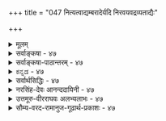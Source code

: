 +++
title = "047 नित्यत्वाद्यम्बरादेर्यदि निरवयवद्रव्यताद्यैः"

+++
<details><summary>मूलम्</summary>

नित्यत्वाद्यम्बरादेर्यदि निरवयवद्रव्यताद्यैः प्रसाध्यं कः स्याद्बाधो विपक्षे कथमिव निगमे वाधकेऽत्रानुमा स्यात् ।  
बाधस्सामान्यदृष्ट्या श्रुतिसमधिगते नैव कुत्रापि शक्यस्तेनामूर्तत्वलिङ्गान्न सृजति विमतो मूर्तमित्याद्यपास्तम् ॥ ४७ ॥
</details>

<details><summary>सर्वाङ्कषा - ४७</summary>

47. 

[[95]]

[ आकाशस्यानित्यत्वम् ] 

नित्यत्वाद्यम्बरादेर्यदि निरवयवद्रव्यताद्यैः प्रसाध्यम्, 

कः स्यात् बाधो विपक्षे, कथमिव निगमे बाधकेऽत्रानुमा स्यात् । बाधः सामान्यदृष्ट्या श्रुतिसमधिगते नैव कुत्रापि शक्यः 

तेनामूर्तत्वलिङ्गान्न सृजति विमतो मूर्तमित्याद्यपास्तम् ॥47॥ 



एवमाकाशस्य तुच्छत्वं निराकृत्य, आकाशे विद्यमानं विवादान्तरमप्याक्षिप्य समाधत्ते - नित्यत्वादीत्यादिना । **अम्बरादेः** = आकाशादेः, **निरवयवद्रव्यताद्यैः** = निरवयवद्रव्यत्वादिहेतुभिः, **नित्यत्वादि** = नित्यत्वादिकं यदि प्रसाध्यम् इष्टम् इति पूर्वपक्षसंग्रहः । नित्यत्वादीत्यत्रादिना विभुत्वग्रहणम् । 'आकाशो नित्यः, निरवयवद्रव्यत्वात्;’ 'आकाशः विभुः, निरवयवद्रव्यत्वात्' इत्यनुमानम् । अम्बरादेरित्यादिना मनसः ग्रहणम्, सिद्धान्ते मनसोऽपि जन्यत्वात् । द्रव्यताद्यैः इत्यत्राद्यपदेनामूर्तत्वादिग्रहणम् । यथायोग्यं पक्षसाध्यहेतवो योजनीयाः ॥ 

निराकरोति - कः स्यादित्यादिना । **विपक्षे** = **विपरीतपक्षे** = हेतोरप्रयोजकशङ्कायाम् बाधः कः **स्यात्** = वैपरीत्ये आपादिते बाधकतर्कः कः ? ' हेतुरस्तु साध्यं मा स्तु' इत्यप्रयोजकशङ्कायां कृतायां तद्वारकः, 'यदि हेतुः न स्यात्, तर्हि साध्यमपि न स्यात्' इति अनुकूलस्तर्कः प्रदर्शनीयः । यदि न शक्यते, तदा इदमनुमानमप्रमाणं स्यात् । प्रकृते, 'निरवयवद्रव्यत्वमस्तु नाम, नित्यत्वं मास्तु', अथवा 'विभुत्वं मास्तु' इति आपादनं विवक्षितम् । एवमापादिते, 'यदि नित्यत्वं न स्यात्, तर्हि निरवयवद्रव्यत्वमपि न स्यात्” इत्यनुकूलस्तर्कः वक्तव्यः । अत्रेष्टापत्तौ तादृशतर्कस्याभावात् उक्तानुमानमप्रयोजकम् । लोके हि सावयवं घटादि अनित्यम्, अविभु च दृष्टम्, तेन निरवयवं नित्यं स्यात्, नो चेत् निरवयवं न स्यात् इत्यस्त्यनुकूलस्तर्कः इत्यत्राह - कथमिवेत्यादि । **निगमे** = 'आकाशः संभूतः ' ( तै. आ. 1) इत्याकाशस्योत्पत्तिप्रतिपादके वेदे **बाधके** = उक्तानुमानस्य बाधके सति **अनुमा** = अनुमानं कथमिव **स्यात्** = प्रतिष्ठतं भवेत् । ' नरशिरः कपालं शुचि, प्राण्यङ्गत्वात्, शङ्खवत्' इत्यनुमानम्, 'स्पृष्ट्रा नरशिरोऽस्थ्यादि सवासा जलमाविशेत्' इत्यादि धर्मशास्त्रविरोधात् अप्रमाणं यथा, तथेदमपि । घटादिप्रतिदृष्टान्तः प्रदर्शितः किलेत्यत्राह - बाध इत्यादि । **श्रुतिसमधिगते** = वेदप्रतिपादिते विषये, **सामान्यदृष्ट्या** = लोकदृष्टसामान्याकारमादाय **बाधः** = श्रुत्यर्थबाधः कुत्रापि विषये नैव **शक्यः** = न वक्तुं शक्यः; श्रुतेः इतरसर्वप्रमाणापेक्षया बलवत्त्वात् । अतः श्रुत्या आकाशस्यानित्यत्वे सिद्धे तद्विरुद्धतयोक्तं अनुमानमप्रमाणम् । एवमेवान्यदपीति प्रदर्शयति - तेनेत्यादि । **तेन** = श्रुतिविरोधेनैव **अमूर्तत्वलिङ्गात्** = अमूर्तत्वहेतुना विमर्त - आकाशादि, **मूर्तम्** = वाय्वादि न सृजति - नोत्पादयति **इत्यादि** = इत्याद्यनुमानमपि **अपास्तम्** = निरस्तं द्रष्टव्यम् । ‘आकाशः न वाय्वाद्युपादानम्, अमूर्तत्वात्, मनोवत्' इत्यनुमानप्रयोगः । वायुस्तु मूर्तद्रव्यम् । आकाशं त्वमूर्तम् । अमूर्तात् मूर्तं कथमुत्पद्येतेत्याद्याक्षेपोऽपि 'आकाशाद्वायुः' इति वायोराकाशादुत्पत्तिप्रतिपादकश्रुत्या बाधितत्वादप्रमाणमित्यर्थः ॥ ४७ ॥
</details>

<details><summary>सर्वाङ्कषा-पाठान्तरम् - ४७</summary>

एवमाकाशस्य तुच्छत्वं निराकृत्य, आकाशे विद्यमानं विवादान्तरमप्याक्षिप्य समाधत्ते - नित्यत्वादीत्यादिना । अम्बरादेः = आकाशादेः, निरवयवद्रव्यताद्यैः = निरवयवद्रव्यत्वादिहेतुभिः, नित्यत्वादि = नित्यत्वादिकं यदि प्रसाध्यम्‌ इष्टम्‌ इति पूर्वपक्षसंग्रहः । नित्यत्वादीत्यत्रादिना विभुत्वग्रहणम्‌ । 'आकाशो नित्यः, निरवयवद्रव्यत्वात्‌;' 'आकाशः विभुः, निरवयवद्रव्यत्वात्‌' इत्यनुमानम्‌ । अम्बरादेरित्यादिना मनसः ग्रहणम्‌, सिद्धान्ते मनसोऽपि जन्यत्वात्‌ । द्रव्यताद्यैः इत्यत्राद्यपदेनामूर्तत्वादिग्रहणम्‌ । यथायोग्यं पक्षसाध्यहेतवो योजनीयाः ॥   
निराकरोति - कः स्यादित्यादिना । विपक्षे = विपरीतपक्षे = हेतोरप्रयोजकशङ्कायाम्‌ बाधः कः स्यात्‌ = वैपरीत्ये आपादिते बाधकतर्कः कः? 'हेतुरस्तु साध्यं मा स्तु' इत्यप्रयोजकशङ्कायां कृतायां तद्वारकः, 'यदि हेतुः न स्यात्‌, तर्हि साध्यमपि न स्यात्‌' इति अनुकूलस्तर्कः प्रदर्शनीयः । यदि न शक्यते, तदा इदमनुमानमप्रमाणं स्यात्‌ । प्रकृते, 'निरवयवद्रव्यत्वमस्तु नाम, नित्यत्वं मास्तु', अथवा 'विभुत्वं मास्तु' इति आपादनं विवक्षितम्‌ । एवमापादिते, 'यदि नित्यत्वं न स्यात्‌, तर्हि निरवयवद्रव्यत्वमपि न स्यात्‌' इत्यनुकूलस्तर्कः वक्तव्यः । अत्रेष्टापत्तौ तादृशतर्कस्याभावात्‌ उक्तानुमानमप्रयोजकम्‌ । लोके हि सावयवं घटादि अनित्यम्‌, अविभु च दृष्टम्‌, तेन निरवयवं नित्यं स्यात्‌, नो चेत्‌ निरवयवं न स्यात्‌ इत्यस्त्यनुकूलस्तर्कः इत्यत्राह - कथमिवेत्यादि । निगमे = 'आकाशः संभूतः' (तै.आ.१) इत्याकाशस्योत्पत्तिप्रतिपादके वेदे बाधके = उक्तानुमानस्य बाधके सति अनुमा = अनुमानं कथमिव स्यात्‌ = प्रतिष्ठितं भवेत्‌ । 'नरशिरः कपालं शुचि, प्राण्यङ्गत्वात्‌, शङ्खुवत्‌' इत्यनुमानम्‌, 'स्पष्टा नरशिरोऽस्थ्यादि सवासा जलमाविशेत्‌' इत्यादि धर्मशास्त्रविरोधात्‌ अप्रमाणं यथा, तथेदमपि । घटादिप्रतिदृष्टान्तः प्रदर्शितः किलेत्यत्राह - बाध इत्यादि । श्रुतिसमधिगते = वेदप्रतिपादिते विषये, सामान्यदृष्ट्या = लोकदृष्टसामान्याकारमादाय बाधः = श्रुत्यर्थबाधः कुत्रापि विषये नैव शक्यः = न वक्तुं शक्यः; श्रुतेः इतरसर्वप्रमाणापेक्षया बलवत्त्वात्‌ । अतः श्रुत्या आकाशस्यानित्यत्वे सिद्धे तद्विरुद्धतयोक्तं अनुमानमप्रमाणम्‌ । एवमेवान्यदपीति प्रदर्शयति - तेनेत्यादि । तेन = श्रुतिविरोधेनैव अमूर्तत्वलिङ्गात्‌ = अमूर्तत्वहेतुना विमतम् = आकाशादि, मूर्तम्‌ = वाय्वादि न सृजति = नोत्पादयति इत्यादि = इत्याद्यनुमानमपि अपास्तम्‌ = निरस्तं द्रष्टव्यम्‌ । आकाशः न वाय्वाद्युपादानम्‌, अमूर्तत्वात्‌, मनोवत्‌' इत्यनुमानप्रयोगः । वायुस्तु मूर्तद्रव्यम्‌ । आकाशं त्वमूर्तम्‌ । अमूर्तात्‌ मूर्तं कथमुत्पद्येतेत्याद्याक्षेपोऽपि 'आकाशाद्वायुः' इति वायोराकाशादुत्पत्तिप्रतिपादकश्रुत्या बाधितत्वादप्रमाणमित्यर्थः ॥ ४७ ॥
</details>

<details><summary>ಕನ್ನಡ - ४७</summary>

62

तत्त्व मुक्ता कलाप

[श्लोक 47

-47-

[आकाशद अनित्यत्व साधनॆ]

नित्यत्वाद्यम रादेर्यदि निरवयवद्रव्यताः प्रसाध्यं ई स्याद्भाभो विपक्षे कथमिव निगमे बाधके त्रानुमा स्मात् ।

बाधस्सामान्यदृष्णा श्रुतिसमधिगते नैव कुत्रापि श तेनामूर्तत्वलिजा सृजति विमतो मूर्तमत्यादपां

निराकरि

साध्य!

आकाश निरवयव विभुद्रव्य ऎम्ब वैशेषिकर मतवन्नु सुत्तारॆ. अम्बरादे निरवयवद्रव्यता नित्यतादि प्रसाध्यं यदि-आकाशादिगळु निरवयव द्रव्यवाद कारण अवु नित्य मत्तु विभु ऎन्दु साधिसलु हॊरटरॆ, विपक्षे ई बाधः स्यात्-इदक्कॆ विरुद्ध वाद पक्षवन्नु आपादिसिदाग बाधकतर्क यावुदु इरलु अकाशः नित्यः निरवयवद्रव्यतात ऎन्दु अवरु अनुमानवन्नु हेळिदाग निरवयव द्रव्यवादरॆ एतक्कॆ नित्यवागबेकु' ऎन्दु आक्षेपिसि दरॆ इदक्कॆ उत्तरवागि सरियाद तर्कवन्नु हेळलु साध्यविल्ल. आकाशः विभुः निष्क्रियद्रव्यत्वात्- ऎम्ब अनुमानदल्लू इदे दोष समान.

इदल्लदे, अत्र निगमे बाधके सती आनुमा कथविव स्यात् ई विषयदल्लि 'आकाशस्सम्भूतः' ऎन्दु वेद स्पष्टवागि आकाशद उत्पत्तियन्नु हेळुवुदरिन्द वेद विरुद्धवागिद्दाग हिन्दॆ हेळिद अनुमान हेगॆ तानॆ निल्ललु साध्य! श्रुतिसमधिगते कुत्रापि सामान्य दृष्णा बाधः नैव शक्यः हीगॆ वेददल्लि हेळिरुव याव विषयदल्लू सूक्ष्मवागि योचिसदे लोकसामान्यन्यायदिन्द विरोधवन्नु हेळलु युक्तवे इल्ल. लोकसिद्ध सामान्य न्यायदिन्द श्रुतियन्नु विरोधिसलु हॊरटरॆ श्रुतिये उळियलारदु. तेन विमतः अमूर्तत्वलिङ्गात् मार्तं न सृजति इत्याद्यपि अपास्तं

\-

आद्दरिन्द विवादक्कॊळगाद आकाश मूर्त पदार्थवागदिरुव कारण साकारवाद वायुवन्नु हुट्टिसलु साध्यविल्ल. आकाशः न वायोपादानं अमूर्तत्वात् -इत्याद्यनुमानवू निरस्तवायितु.

आकाशाद्वायुः - आकाशदिन्द वायु हुट्टुत्तदॆ ऎन्दु हेळिदॆ. हीगिरुवाग वायु मूर्तद्रव्य, आकाश अमूर्त द्रव्य. अमूर्त द्रव्यदिन्द मूर्तद्रव्य हुट्टलु हेगॆ साध्य? इत्यादि आक्षेपगळिगॆ अवकाशविल्ल. श्रुतिसिद्धवाद अर्थदल्लि केवल युक्तिवादसरियल्ल ॥ ४७ ।
</details>

<details><summary>सर्वार्थसिद्धिः - ४७</summary>

सोऽयमाकाशस्सर्वव्यापी नित्यश्चेति वैशेषिकादयः । जैनास्तु तत्र लोकाकाशः अलोकाकाशश्चेति विभाग-मप्याहुः । मूलप्रकृतिर्विभ्वीति सांख्याः । मनो विभ्विति भाट्टाः । तेषां पक्ष सहेतुकमनुभाषते - नित्यत्वादीति ॥ नित्यत्वं व्यापित्वं च पृथक्साध्यम् । प्रत्येकं तयोरेते हेतवः - विगीतं नित्यं विभु च निरवयवत्वे सति महत्त्वात्, सर्वदा निष्पन्दत्वे सति महत्त्वात्, सर्वदा स्पर्शरहितद्रव्यत्वात् इत्यादयः ; निरवयवेन्द्रियग्राह्यगुणत्वादित्याकाशस्यैव ; ज्ञानासमवायिसंयोगाधारत्वात् इति मनस एव । एतेषां साधारणमप्रयोजकत्वमभिप्रेत्याह - कः स्यादिति । न ह्येतेषामनित्यत्वादौ किञ्चिदनिष्टं स्यात् ; स्वाच्छन्द्येनानिष्टकल्पने विपरीतकल्पनस्यापि शक्यत्वात् । अक्षोभ्यं दूषणान्तरमाह - कथमिवेति । येष्वनित्यत्वम् अविभुत्वं च सृष्ट्यादिवा[क्यै]दैस्तत्त्वान्तरावृतत्वादिवाक्यैश्च सिद्धं, तेषु तद्विरुद्धसाधनमागमबाधितमित्यर्थः । उक्तेषु च हेतुषु निरवयवत्वादिकं पञ्चीकरणवादिशास्त्रविरुद्धम् । सर्वदा स्पर्शरहितद्रव्यत्वादिति विभुत्वसाधने अणुत्वेन श्रुतिसिद्धैर्जीवैरनैकान्त्यम्, ज्ञानासमवायिसंयोगाधारत्वम् आत्ममनसोरसिद्धं च । ज्ञानद्रव्यत्वादेर्वक्ष्यमाणत्वात् ज्ञानावस्थानां चात्ममनस्संयोगासमवायिकारणकत्वाभावात् । किं चात्र नित्यत्वसाधनमाकाशदिद्रव्यपक्षीकारेण वा ? आकाशत्वाद्यवस्थापक्षीकारेण वा ? आद्ये सिद्धसाध्यता ; द्वितीये तु स्वानभ्युपगतपक्षीकारो न युक्तः । श्रुत्यैव तदङ्गीकारे तथैव बाधः । अनुमानेन श्रुतिबाधे तु हैतुकप्रलपैश्श्रुतिप्रमाणस्य निश्शेषोच्छेदप्रसङ्गमभिप्रेत्याह - बाध इति । प्रत्यक्षविरोधरहितानन्यपरश्रुत्या यथावदधिगतेऽर्थे येनकेनचित्सामान्यतोदृष्टेन बाधशङ्कायां श्रौतहिंसा न धर्मः हिंसात्वात् संमतवत्, विगीतमस्थि पवित्रम् अस्थित्वात् शङ्खवत् इत्यादेरपि प्रसङ्गः स्यादिति भावः । उक्तं दूषणं प्रस्तुते पक्षे साध्यान्तरविषयहेत्वन्तरेष्वपि दर्शयति - तेनेति । आकाशो न स्पर्शवदुपादानम् ; स्पर्शशून्यत्वात् । एवं वाय्वादिकमपि न तेजःप्रभृत्युपादानम् रूपशून्यत्वात् रसशून्यत्वात् इत्यनुमानजातं श्रुत्यादिविरोधा-दपास्तमित्यर्थः ॥ ४७ ॥ इत्याकाशादेरनित्यत्वाव्यापित्वादि ॥
</details>

<details><summary>नरसिंह-देवः आनन्ददायिनी - ४७</summary>

आकाशस्यावरणाभावमात्रत्वभङ्गः  
प्रसङ्गसंगतिमाह - सोऽयमिति ।  
पङ्कलिप्तं तृणं यद्वज्जले मग्नं तदत्यये ।  
ऊर्ध्वमुद्गच्छति तथा जन्तुः कर्मात्यये पुनः ॥  
ऊर्ध्वमाक्रमतेऽजस्रं लोकाकाशं विहाय सः ।  
सततोर्ध्वगतिर्मुक्तिरलोकाकाश ईरिता ॥  
व्यापि नित्यं द्विधाऽऽकाशमेकमेव विभज्यते । इत्युक्तपक्षमाह - जैनास्त्विति । लोकाकाशः - जन्तुसंचारविशिष्टाकाशः । तद्रहिताकाशः - अलोकाकाशः । मूलप्रकृतिरिति । उत्तरावधिराहित्यमाहुरित्यर्थः । आदिशब्दार्थमाह - व्यापित्वं चेति । आदिशब्देन हेतुविशेषणानि हेत्वन्तराणि च विवक्षितानीत्याह - एतो हेतव इत्यादिना । निरवयवत्व इति तावत्युक्ते गुणे व्यभिचारः, अतो महत्त्वादिति । तावताऽपि घटे व्यभिचारः, अत उक्तं - निरवयवेति । ननु महत्त्वं परिमाणविशेषः; तथाच परिमाणत्वमेव गुणादौ व्यभिचारवारकमिति विशेष्यांशो व्यर्थ इति चेन्न; महत्त्वस्य जातितया परिमाणत्वाघटिततया वैयर्थ्योक्त्ययोगात्; बहुत्वे साध्ये परमाणौ व्यभिचारवारकत्वाच्चेति भावः । सर्वदेति । निस्स्पन्दत्वं क्रियारहितत्वम् । कदाचित्कियारहिते घटादौ गुणादौ व्यभिचारवारणं विशेषणानां द्रष्टव्यम् । सर्वदेति । पूर्ववदेव विशेषणप्रयोजनं द्रष्टव्यम् । निरवयवेति । निरवयवेन्द्रियजन्यलौकिकप्रत्यक्षविषयगुणत्वादित्यर्थः । आकाशस्येति । आकाशपक्षकानुमानस्येत्यर्थः; मनस्यसंभवादिति भावः । एवमुत्तरत्रापि । अप्रयोजकत्वमेवोपपादयति - न ह्येतेषामिति । ननु नित्यत्वाद्यनभ्युपगमे निरवयवत्वे सति महत्त्वादिकं न स्यादिति विपक्षे बाध इत्यत्राह - स्वाच्छन्धेनेति । अप्रयोजकत्वेन तस्य प्रयोजकत्वाभाव उक्तः सत्यप्रयोजकज्यतिरेकापादनस्यैव विपक्षबाधकता यद्युच्येत तर्ह्यनित्यत्वाभावे साध्ये इन्द्रियग्राह्यगुणत्वं न स्यादित्यापादनेन विपरिवृत्तिप्रसङ्गादिति विपरिवृत्तापादनस्यापि सुवचत्वादित्यर्थः । सृष्ट्यादीत्यादिशब्देन प्रलयग्रहः । आवृतत्वादीत्यादिशब्देन प्रकृतेरप्युत्तरावविपरिच्छिन्नत्वप्रतिपादकवाक्यसंग्रहः । स्वरूपासिद्धिदूषणमप्याह - उक्तेष्विति । निरवयवत्वे पञ्चीकरणायोगादिति भावः । व्यभिचारमप्याह - सर्वदेति । व्याप्यत्वासिद्धिं स्वरूपासिद्धिं चाह - ज्ञानेति । ननु ज्ञानद्रव्यस्य नित्यत्वेऽपि तदवस्थानां च जन्यत्वात्तदसमवायिकारणसंयोगाधारत्वं विवक्षितमिति नासिद्धिरित्याह - ज्ञानावस्थाना त्विति । नन्वात्ममनस्संयोगस्य तदसमवायिकारणत्वाभावेऽपि ज्ञानद्रव्यमनस्संयोगोऽसमवायिकारणमस्तु; तथा स एव हेतुः, ज्ञानद्रव्यमेव दृष्टान्तोऽस्त्विति चेत्; आत्मज्ञानद्रव्यसंयोगो वा आवश्यकप्राणमनस्संयोगो वा असमवायिकारणमस्तु; मनस्संयोगः काराणमित्यत्र मानाभावात् । न च विनिगमकाभावात्सर्वेषां संयोगानामसमवायिकारणत्व; तथाच नासिद्धिरिति वाच्यम्; तर्हि व्यभिचारापातात् । इदं ज्ञानस्य अनित्यत्वाङ्गीकारेऽपि समानम् । वस्तुतस्तु समवायिकारणाभावादसमवायिकारणमेव नस्तीति ध्येयम् । द्वितीये त्विति । तथाच परस्याश्रयासिद्धिरपि दोष इति भावः । ननु प्रसाध्याङ्गस्याप्यनुमानस्य संभवान्न दोष इति चेन्मैवम्; अवस्थायाः प्रसाधनं नानुमानेन; लिङ्गाद्यभावात्; तथाच श्रुत्यैव वाच्यम् । तया जन्यत्वविनाशित्वबोधेनानित्यतयैव सिद्धेर्बाध इत्याह - श्रुत्यैवेति । ननु श्रुतेरेवानुमानतो बाधः किं न स्यादित्यत्राह - अनुमानेनेति । निश्शेषोच्छेदप्रसङ्गमेव दर्शयति - प्रत्यक्षेति । विगीतमिति । पवित्रत्वेन संदिग्धवनरास्थ्यादिकमित्यर्थः । साध्यान्तरविषयहेत्वन्तरं दर्शयति - आकाश इति । न स्पर्शवदिति । स्पर्शवतो वायोर्नोपादानमित्यर्थः । तेनामूर्तत्वलिङ्गान्न सृजति विमतो मूर्तमिति - विमत आकाशादिः अमूर्तत्वस्य विभुत्वस्य लिङ्गात् साधकत्वेनाभिमतात् निरवयवत्वे सति महत्त्वादिलिङ्गात् अमूर्तं विभु न सृजति न साधयतीत्यर्थः । यद्वा - 'अमूर्तत्वलिङ्गान्न सृजति विमतं मूर्तमित्याद्यपास्तम्' इति पाठः । तथाचायमर्थ - अमूर्तत्वलिङ्गं निरवयवत्वे सति महत्त्वादिकं विमतममूर्तं न सृजति न जनयति महत्त्वे सति निरवयवद्रव्यत्वादित्याद्यपास्तमित्यर्थः ॥ ४७ ॥
</details>

<details><summary>उत्तमूरु-वीरराघवः अलभ्यलाभः - ४७</summary>

नित्यत्वादीति । आदिपदेन विभुत्वग्रहणम् । द्रव्यं नवधा विभज्य पृथिव्यप्तेजोवाय्वतिरिक्तानामाकाशादीनां पञ्चानां नित्यत्वं तत्र मनोव्यतिरिक्तानां चतुर्णां विभुत्वञ्च तार्किकैर्वर्णितम् । मनसस्तु अणुत्वम् । भाट्टैस्तु मनोऽपि विभु मतम् । सांख्या अम्बरमनित्यमविभु च वदन्तोऽपि तत्कारणं प्रकृतिं विभ्वीमाहुः । शास्त्रेण प्रकृतेर्नित्यविभूतिपरिच्छिन्नत्वावगमात् अविभुत्वमेव स्वीकर्तव्यम् । नित्यत्वं तु तस्या अस्माकमपीष्टमेव । तदत्र तत्रतत्र तत्तदंगीकृतशास्त्रविरुद्धाकारासिद्धिरुच्यते । श्लोके साध्यासंभवमात्रकथनेऽपि व्याख्यादर्शितरीत्या हेत्वसिद्धिरपि यथायथं भाव्या । अम्बरादेरित्यादिपदेन मनसो ग्रहणम् । पूर्वमिन्द्रियप्रस्तावे मनोविषये वक्तव्यमुक्तमेव चित्ताणुत्वे इत्यादिना । अत्र तदनुवादमात्रम् । एवं मूलप्रकृतिविषयेऽपि । आकाश एव प्रकृतः । साधहेतून् आह निरवयवेति । निरवयवद्रव्यत्वादिति, सर्वदा स्पर्शरहितद्रव्यत्वादिति च आकाशमनःप्रभृतिसाधारणम् । सर्वदा निस्स्पन्दत्वे सति क्रियात्वादिति हेतुर्न मनसि । तत्र स्पन्दस्य क्रियाया इष्टत्वात् । निरवयवत्वे सति इन्द्रियग्राह्यगुणवत्त्वादिति हेतुश्च न मनसि, तत्रेन्द्रियग्राह्यगुणाभावात् । ज्ञानासमवायिकारणसंयोगाश्रयत्वादिति हेतुर्मनसि, न त्वाकाशे । ज्ञानासमवायिकारणसंयोगः आत्ममनस्संयोगः तदाधारस्याऽऽत्मनो यथा नित्यत्वं तथा मनसोऽपीति नित्यत्वसाधनं तेन । भाट्टमते तु विभुत्वसाधनमपि तेन । एषु हेतुषु निरवयवत्वांशोऽसिद्धः पञ्चीकरणादिना आकाशादेः सावयवत्वश्रुतेः । अस्मन्मते आत्ममनस्संयोगस्य ज्ञानकारणत्वानंगीकारात् तद्धेत्वसिद्धिश्च । सर्वसाधारणं दोषं परं श्लोके आह क इति । हेतुरस्तु साध्यं मास्तु इत्यप्रयोजकत्वशंकायां विपक्षे बाधकं किञ्चिदुपन्यसनीयम् । किं तदित्यर्थः । अतो विपक्षे बाधकाभावात् हेतुर्दुष्टः । नित्यत्वं विभुत्वञ्च मास्तु इत्याक्षेपमात्रं कृतमिति न मन्तव्यम्, तदभाव एव श्रुतिसिद्ध इत्यप्याह कथमिवेति । निगमे बाधके सति अत्र विषये कथमनुमानमिति । तेन हेतोरप्रयोजकतया व्याप्यत्वासिद्धिवत् बाधितत्वमप्युक्तं भवति । ननु श्रुत्याऽनुमानबाधो भवतोच्यते, अनुमानेन श्रुतिबाध एव किं न स्यात् । अंगीकृतो हि प्रत्यक्षेण श्रुतिबाधः । अत एव आदित्यो इत्यादौ वाच्यार्थं विहाय लक्षणेष्यते । अत एवाऽऽकाशो वायूपादानमिति श्रौतार्थस्तार्किकैर्नेष्यते  
। अस्पर्शद्रव्यात् सस्पर्शोपत्पत्त्ययोगात् । कारणगतो हि गुणः कार्येऽपि भवति - इत्यत्राह बाध इति । श्रुतिसमधिगतार्थविषये बाधः विशेषदृष्ट्या प्रत्यक्षेण भवेत् । सामान्यतोदृष्ट्या तु न भवति । नित्यत्वसाहचर्यं हि निरवयवद्रव्यत्वस्यात्मनि दृष्टम्, न त्वाकाशे । किंतु तत्सामान्येनात्राप्यस्त्वित्यूहमात्रम्, तत् साक्षात् आकाशस्यानित्यत्वे प्रमाणेन स्पष्टावगमिते न कर्तुं शक्यते; यथा अग्निरनुष्णः कृतकत्वादिति अनुष्णत्वानुमानं प्रत्यक्षेण विशिष्योष्णत्वग्रहणान्न शक्यम् । एवञ्च वायूपादानत्वनिषेधोऽपि न युक्त इत्याह तेनेति । तेन - सामान्यतो दृष्टस्याकार्यकरत्वेन अपास्तमित्यन्वयः किमित्यत्राह अमूर्तत्वेति । विमतः उपादानमनुपादानं वेति विवादग्रस्त आकाशः मूर्तं स्पर्शवन्तं वायुं न सृजति, न तदुपादानम् अमूर्तत्वादित्यनुमानमपास्तमित्यर्थः । सृजतीत्यस्य उपादत्ते उपादानमिति पर्यवसितार्थः, परं ब्रह्म आकाशशरीरकतया वायुं सृजतीत्यपि न; शरीरभूतस्याकाशस्यास्पर्शत्वादित्यपि पूर्वपक्षं दर्शयितुं सृजतीति प्रयोगः । शिष्टं स्पष्टम् ॥ ४७ ॥
</details>

<details><summary>सौम्य-वरद-रामानुज-गूढार्थ-प्रकाशः - ४७</summary>

निरवयवत्वे सतीति । रूपादौ घटादौ च व्यभिचारवारणाय पदद्वयम् । सर्वदेति । प्रथमक्षणे निष्पन्ने घटादौ व्यभिचारादाह - सर्वदेति । रूपादौ व्यभिचारादाह - महत्त्वादिति । ज्ञानासमवायीति । शरीरतदवयवान्यत्वे सतीति विशेषणीयम् । अन्यथा तत्र व्यभिचारः स्यात् । स्वाच्छन्द्येनेति । हेत्वभावप्रसङ्गाद्यनिष्टापादने आकाशस्य विभुत्वे नित्यत्वे च भूतत्वं न स्यात् । बाह्येन्द्रियग्राह्यगुणवत्त्वं न स्यात्, मनसो नित्यत्वे विभुत्वे च ज्ञानादिग्राहकत्वं न स्यात् । दीर्घशष्कुलीभक्षणे रूपादिज्ञानक्रमो न स्यात् इति विपरीतकल्पनं स्यादिति भावः । ज्ञानमनित्यं जीवविशेषगुणत्वात्, इच्छादिवदिति अनित्यत्वं साध्यत इत्याशङ्क्याह – द्रव्यत्वादेरिति । व्यभिचारिजीवधर्मत्वेन ज्ञानस्यानित्यत्वादिः साध्यत इत्याशङ्क्य विषयप्रकाशनवेलायामेय प्रकाशाव्यभिचारित्वमित्याद्यभिप्रायेण आदिशब्दः प्रयुक्तः । पद्यस्थादिशब्दार्थमाह - आकाश इत्यादि ॥ ४७ ॥
</details>







